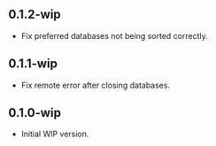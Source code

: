 ## 0.1.2-wip

- Fix preferred databases not being sorted correctly.

## 0.1.1-wip

- Fix remote error after closing databases.

## 0.1.0-wip

- Initial WIP version.

